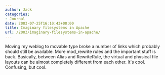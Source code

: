 ```yaml
---
author: Jack
categories:
- Journal
date: 2003-07-25T16:10:43+00:00
title: Imaginary filesystems in Apache
url: /2003/imaginary-filesystems-in-apache/
---
```


Moving my weblog to movable type broke a number of links which probably should still be available. More mod_rewrite rules and the important stuff is back. Basically, between Alias and RewriteRule, the virtual and physical file layouts can be almost completely different from each other. It's cool. Confusing, but cool.